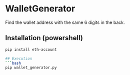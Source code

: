 # WalletGenerator
Find the wallet address with the same 6 digits in the back.

## Installation (powershell)
```bash
pip install eth-account

## Execution
```bash
pip wallet_generator.py
